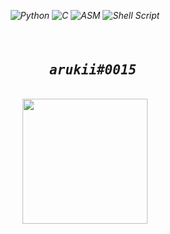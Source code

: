 <em align="center">
  
![Python](https://img.shields.io/badge/Python-14354C?style=for-the-badge&logo=python&logoColor=white)
![C](https://img.shields.io/badge/C-00599C?style=for-the-badge&logo=c&logoColor=white)
![ASM](https://img.shields.io/badge/Assembly-9e7a26?style=for-the-badge)
![Shell Script](https://img.shields.io/badge/Shell_Script-121011?style=for-the-badge&logo=gnu-bash&logoColor=white)

</em>

<pre align="center">
<h2 align="center">
  <em>arukii#0015</em>
</h2>
<img src="https://c.tenor.com/-e8oAhJxhpkAAAAC/dance-head-shaking.gif" width="200vw">
</pre>
